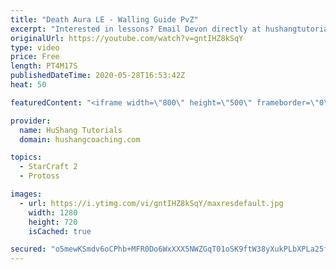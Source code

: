 ```yaml
---
title: "Death Aura LE - Walling Guide PvZ"
excerpt: "Interested in lessons? Email Devon directly at hushangtutorials@outlook.com ------------------------------------------------------------------------------------------------------- Want to support HuShang Tutorials directly? Patreon is a website where you can contribute a monthly donation that will help"
originalUrl: https://youtube.com/watch?v=gntIHZ8kSqY
type: video
price: Free
length: PT4M17S
publishedDateTime: 2020-05-28T16:53:42Z
heat: 50

featuredContent: "<iframe width=\"800\" height=\"500\" frameborder=\"0\" src=\"https://www.youtube.com/embed/gntIHZ8kSqY\" allow=\"accelerometer; autoplay; encrypted-media; gyroscope; picture-in-picture\" allowfullscreen></iframe>"

provider:
  name: HuShang Tutorials
  domain: hushangcoaching.com

topics:
  - StarCraft 2
  - Protoss

images:
  - url: https://i.ytimg.com/vi/gntIHZ8kSqY/maxresdefault.jpg
    width: 1280
    height: 720
    isCached: true

secured: "o5mewKSmdv6oCPhb+MFR0Do6WxXXX5NWZGqT01oSK9ftW38yXukPLbXPLa25fibUK7XeMDTPoOnUAl+BuMve3La7gxA+0vj/nzJW/Px6JIuqGlZm0ajRcwp7a3odFlvVrT08lbqo5LE+FrwwkrQAcWcfBaQO5pxlIg8g0jV7/ECI+IawrMp27+LbEfmqEBhAflPi2f20gl/sJKqoEp2wvZAyGw8tOJORa1HIxaiT3CpRTrgA4/tW6A4NDUlJUBn8vmAwLRWRSUrOss7IsM4JUn4aH4YnfX/7hoA908Fa+PwRS9x5P49Bxl9rX9pGk/tGMacuOrtULiuP2yJvPNrlQ797O9Y9dK6PqWtrU/JCcfIyiANdh1SnWe1umZbztXZunwJnHJM+Wd9ws/M1XDSNMMaVNMwwAwHX2Ek9uX/MDAY=;5J5iH37pXtHpwk/mH/H2Dw=="
---
```


